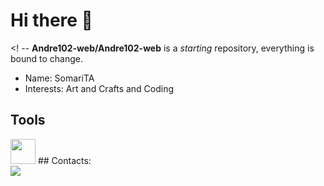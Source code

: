 # Hi there 👋
<! --
**Andre102-web/Andre102-web** is a _starting_ repository, everything is bound to change.
* Name: SomariTA
* Interests: Art and Crafts and Coding
## Tools
<img loading="lazy" src="https://cdn.jsdelivr.net/gh/devicons/devicon/icons/git/git-original.svg" width="40" height="40"/>
## Contacts:
<div>
<a href="https://www.youtube.com/seu-canal-youtube-aqui" target="_blank"><img loading="lazy" src="https://img.shields.io/badge/YouTube-FF0000?style=for-the-badge&logo=youtube&logoColor=white" target="_blank"></a>

